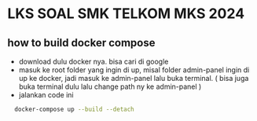 # LKS SOAL SMK TELKOM MKS 2024
## how to build docker compose
- download dulu docker nya. bisa cari di google
- masuk ke root folder yang ingin di up, misal folder admin-panel ingin di up ke docker, jadi masuk ke admin-panel lalu buka terminal. ( bisa juga buka terminal dulu lalu change path ny ke admin-panel )
- jalankan code ini
```bash
  docker-compose up --build --detach
```